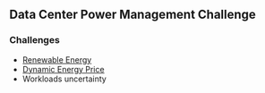 ## Data Center Power Management Challenge


### Challenges
- [Renewable Energy](./greenEnergy.md)
- [Dynamic Energy Price](./energyPrice.md)
- Workloads uncertainty



